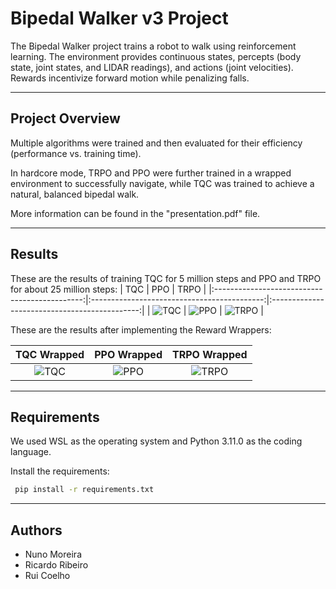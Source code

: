 # Bipedal Walker v3 Project

The Bipedal Walker project trains a robot to walk using reinforcement learning. The environment provides continuous states, percepts (body state, joint states, and LIDAR readings), and actions (joint velocities). Rewards incentivize forward motion while penalizing falls.

---
## Project Overview
Multiple algorithms were trained and then evaluated for their efficiency (performance vs. training time). 

In hardcore mode, TRPO and PPO were further trained in a wrapped environment to successfully navigate, while TQC was trained to achieve a natural, balanced bipedal walk.

More information can be found in the "presentation.pdf" file.

---
## Results 
These are the results of training TQC for 5 million steps and PPO and TRPO for about 25 million steps:
|                    TQC                        |                   PPO                     |                  TRPO      |
|:---------------------------------------------:|:-------------------------------------------:|:---------------------------------------------:|
|  ![TQC ](media/TQChardcore.gif)                      | ![PPO](media/PPOhardcore.gif)                      | ![TRPO](media/TRPOhardcore.gif) | 

These are the results after implementing the Reward Wrappers:

|                    TQC Wrapped                        |                   PPO Wrapped                     |                  TRPO Wrapped                     |
|:---------------------------------------------:|:-------------------------------------------:|:---------------------------------------------:|
|  ![TQC ](media/TQCwrapped.gif)                      | ![PPO](media/PPOwrapped.gif)                      | ![TRPO](media/TRPOwrapped.gif) | 

---


## Requirements

We used WSL as the operating system and Python 3.11.0 as the coding language.

Install the requirements:
   ```bash
    pip install -r requirements.txt
   ```



---

## Authors
- Nuno Moreira
- Ricardo Ribeiro
- Rui Coelho